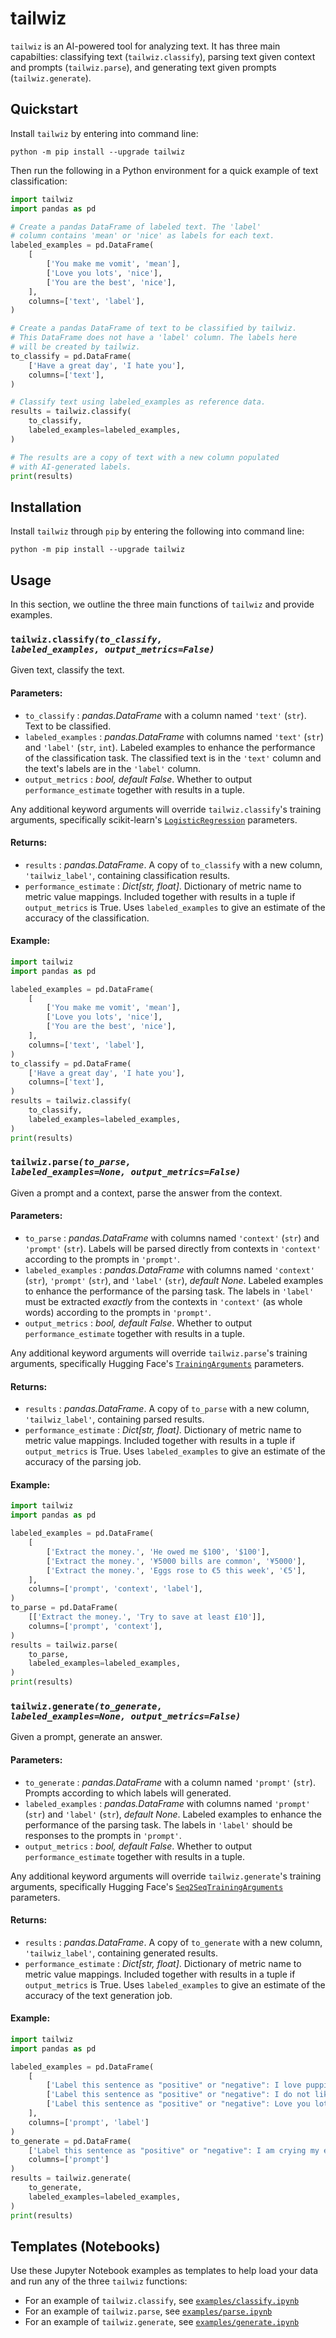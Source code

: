# tailwiz

`tailwiz` is an AI-powered tool for analyzing text. It has three main capabilties: classifying text (`tailwiz.classify`), parsing text given context and prompts (`tailwiz.parse`), and generating text given prompts (`tailwiz.generate`).

## Quickstart

Install `tailwiz` by entering into command line:

```
python -m pip install --upgrade tailwiz
```
Then run the following in a Python environment for a quick example of text classification:

```python
import tailwiz
import pandas as pd

# Create a pandas DataFrame of labeled text. The 'label'
# column contains 'mean' or 'nice' as labels for each text.
labeled_examples = pd.DataFrame(
    [
        ['You make me vomit', 'mean'],
        ['Love you lots', 'nice'],
        ['You are the best', 'nice'],
    ],
    columns=['text', 'label'],
)

# Create a pandas DataFrame of text to be classified by tailwiz.
# This DataFrame does not have a 'label' column. The labels here
# will be created by tailwiz.
to_classify = pd.DataFrame(
    ['Have a great day', 'I hate you'],
    columns=['text'],
)

# Classify text using labeled_examples as reference data.
results = tailwiz.classify(
    to_classify,
    labeled_examples=labeled_examples,
)

# The results are a copy of text with a new column populated
# with AI-generated labels.
print(results)
```

## Installation

Install `tailwiz` through `pip` by entering the following into command line:

```
python -m pip install --upgrade tailwiz
```

## Usage

In this section, we outline the three main functions of `tailwiz` and provide examples.


### <code>tailwiz.classify<i>(to_classify, labeled_examples, output_metrics=False)</i></code>

Given text, classify the text.
#### Parameters:
- `to_classify` : _pandas.DataFrame_ with a column named `'text'` (`str`). Text to be classified.
- `labeled_examples` : _pandas.DataFrame_ with columns named `'text'` (`str`) and `'label'` (`str`, `int`). Labeled examples to enhance the performance of the classification task. The classified text is in the `'text'` column and the text's labels are in the `'label'` column.
- `output_metrics` : _bool, default False_. Whether to output `performance_estimate` together with results in a tuple.

Any additional keyword arguments will override `tailwiz.classify`'s training arguments, specifically scikit-learn's [`LogisticRegression`](https://scikit-learn.org/stable/modules/generated/sklearn.linear_model.LogisticRegression.html) parameters.

#### Returns:
- `results` : _pandas.DataFrame_. A copy of `to_classify` with a new column, `'tailwiz_label'`, containing classification results.
- `performance_estimate` : _Dict[str, float]_. Dictionary of metric name to metric value mappings. Included together with results in a tuple if `output_metrics` is True. Uses `labeled_examples` to give an estimate of the accuracy of the classification.

#### Example:

```python
import tailwiz
import pandas as pd

labeled_examples = pd.DataFrame(
    [
        ['You make me vomit', 'mean'],
        ['Love you lots', 'nice'],
        ['You are the best', 'nice'],
    ],
    columns=['text', 'label'],
)
to_classify = pd.DataFrame(
    ['Have a great day', 'I hate you'],
    columns=['text'],
)
results = tailwiz.classify(
    to_classify,
    labeled_examples=labeled_examples,
)
print(results)
```

### <code>tailwiz.parse<i>(to_parse, labeled_examples=None, output_metrics=False)</i></code>

Given a prompt and a context, parse the answer from the context.
#### Parameters:
- `to_parse` : _pandas.DataFrame_ with columns named `'context'` (`str`) and `'prompt'` (`str`). Labels will be parsed directly from contexts in `'context'` according to the prompts in `'prompt'`.
- `labeled_examples` : _pandas.DataFrame_ with columns named `'context'` (`str`), `'prompt'` (`str`), and `'label'` (`str`), _default None_. Labeled examples to enhance the performance of the parsing task. The labels in `'label'` must be extracted *exactly* from the contexts in `'context'` (as whole words) according to the prompts in `'prompt'`.
- `output_metrics` : _bool, default False_. Whether to output `performance_estimate` together with results in a tuple.

Any additional keyword arguments will override `tailwiz.parse`'s training arguments, specifically Hugging Face's [`TrainingArguments`](https://huggingface.co/docs/transformers/v4.30.0/en/main_classes/trainer#transformers.TrainingArguments) parameters.

#### Returns:
- `results` : _pandas.DataFrame_. A copy of `to_parse` with a new column, `'tailwiz_label'`, containing parsed results.
- `performance_estimate` : _Dict[str, float]_. Dictionary of metric name to metric value mappings. Included together with results in a tuple if `output_metrics` is True. Uses `labeled_examples` to give an estimate of the accuracy of the parsing job.

#### Example:
```python
import tailwiz
import pandas as pd

labeled_examples = pd.DataFrame(
    [
        ['Extract the money.', 'He owed me $100', '$100'],
        ['Extract the money.', '¥5000 bills are common', '¥5000'],
        ['Extract the money.', 'Eggs rose to €5 this week', '€5'],
    ],
    columns=['prompt', 'context', 'label'],
)
to_parse = pd.DataFrame(
    [['Extract the money.', 'Try to save at least £10']],
    columns=['prompt', 'context'],
)
results = tailwiz.parse(
    to_parse,
    labeled_examples=labeled_examples,
)
print(results)
```


### <code>tailwiz.generate<i>(to_generate, labeled_examples=None, output_metrics=False)</i></code>

Given a prompt, generate an answer.
#### Parameters:
- `to_generate` : _pandas.DataFrame_ with a column named `'prompt'` (`str`). Prompts according to which labels will generated.
- `labeled_examples` : _pandas.DataFrame_ with columns named `'prompt'` (`str`) and `'label'` (`str`), _default None_. Labeled examples to enhance the performance of the parsing task. The labels in `'label'` should be responses to the prompts in `'prompt'`.
- `output_metrics` : _bool, default False_. Whether to output `performance_estimate` together with results in a tuple.

Any additional keyword arguments will override `tailwiz.generate`'s training arguments, specifically Hugging Face's [`Seq2SeqTrainingArguments`](https://huggingface.co/docs/transformers/main_classes/trainer#transformers.Seq2SeqTrainingArguments) parameters.

#### Returns:
- `results` : _pandas.DataFrame_. A copy of `to_generate` with a new column, `'tailwiz_label'`, containing generated results.
- `performance_estimate` : _Dict[str, float]_. Dictionary of metric name to metric value mappings. Included together with results in a tuple if `output_metrics` is True. Uses `labeled_examples` to give an estimate of the accuracy of the text generation job.

#### Example:
```python
import tailwiz
import pandas as pd

labeled_examples = pd.DataFrame(
    [
        ['Label this sentence as "positive" or "negative": I love puppies!', 'positive'],
        ['Label this sentence as "positive" or "negative": I do not like you at all.', 'negative'],
        ['Label this sentence as "positive" or "negative": Love you lots.', 'positive'],
    ],
    columns=['prompt', 'label']
)
to_generate = pd.DataFrame(
    ['Label this sentence as "positive" or "negative": I am crying my eyes out.'],
    columns=['prompt']
)
results = tailwiz.generate(
    to_generate,
    labeled_examples=labeled_examples,
)
print(results)
```

## Templates (Notebooks)

Use these Jupyter Notebook examples as templates to help load your data and run any of the three `tailwiz` functions:
- For an example of `tailwiz.classify`, see [`examples/classify.ipynb`](https://github.com/timothydai/tailwiz/blob/main/examples/classify.ipynb)
- For an example of `tailwiz.parse`, see [`examples/parse.ipynb`](https://github.com/timothydai/tailwiz/blob/main/examples/parse.ipynb)
- For an example of `tailwiz.generate`, see [`examples/generate.ipynb`](https://github.com/timothydai/tailwiz/blob/main/examples/generate.ipynb)
